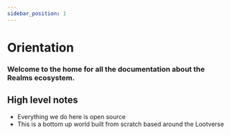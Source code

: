 ```yaml
---
sidebar_position: 1
---
```


# Orientation

### Welcome to the home for all the documentation about the Realms ecosystem.

## High level notes

- Everything we do here is open source
- This is a bottom up world built from scratch based around the Lootverse

